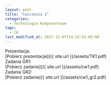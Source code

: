 ```yaml
---
layout: post
title: "Cwiczenia 1"
categories:
  - Technologie Komponentowe
tags:
  - C#
last_modified_at: 2017-11-07T14:25:52-05:00
---
```


Prezentacja: <br/>
[Pobierz prezentacje]({{ site.url }}/assets/TK1.pdf)<br/>
Zadania GR1:<br/>
[Pobierz zadania]({{ site.url }}/assets/cw1.pdf)<br/>
Zadania GR2:<br/>
[Pobierz zadania({{ site.url }}/assets/cw1_gr2.pdf)<br/>

